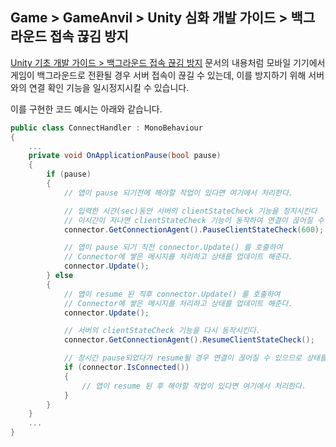## Game > GameAnvil > Unity 심화 개발 가이드 > 백그라운드 접속 끊김 방지

[Unity 기초 개발 가이드 > 백그라운드 접속 끊김 방지](../unity-basic/unity-basic-08-background-connection) 문서의 내용처럼 모바일 기기에서 게임이 백그라운드로 전환될 경우 서버 접속이 끊길 수 있는데, 이를 방지하기 위해 서버와의 연결 확인 기능을 일시정지시킬 수 있습니다.

이를 구현한 코드 예시는 아래와 같습니다.

```c#
public class ConnectHandler : MonoBehaviour
{
    ...
    private void OnApplicationPause(bool pause)
    {
        if (pause)
        {
            // 앱이 pause 되기전에 해야할 작업이 있다면 여기에서 처리한다.

            // 입력한 시간(sec)동안 서버의 clientStateCheck 기능을 정지시킨다
            // 이시간이 지나면 clientStateCheck 기능이 동작하여 연결이 끊어질 수 있다. 
            connector.GetConnectionAgent().PauseClientStateCheck(600);

            // 앱이 pause 되기 직전 connector.Update() 를 호출하여 
            // Connector에 쌓은 메시지를 처리하고 상태를 업데이트 해준다. 
            connector.Update();
        } else
        {
            // 앱이 resume 된 직후 connector.Update() 를 호출하여 
            // Connector에 쌓은 메시지를 처리하고 상태를 업데이트 해준다. 
            connector.Update();

            // 서버의 clientStateCheck 기능을 다시 동작시킨다.
            connector.GetConnectionAgent().ResumeClientStateCheck();

            // 장시간 pause되었다가 resume될 경우 연결이 끊어질 수 있으므로 상태를 체크한다.
            if (connector.IsConnected())
            {
                // 앱이 resume 된 후 해야할 작업이 있다면 여기에서 처리한다.
            }
        }
    }
    ...
}
```